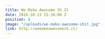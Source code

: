 ```yaml
---
title: We Make Awesome Sh.It
date: 2016-10-13 15:34:00 Z
position: 8
image: "/uploads/we-make-awesome-shit.jpg"
link: http://wemakeawesomesh.it/
---
```


